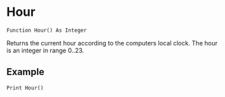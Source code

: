 <!--time-->
Hour
====

```eppabasic
Function Hour() As Integer
```

Returns the current hour according to the computers local clock.
The hour is an integer in range 0..23.

Example
---------
```eppabasic
Print Hour()
```
